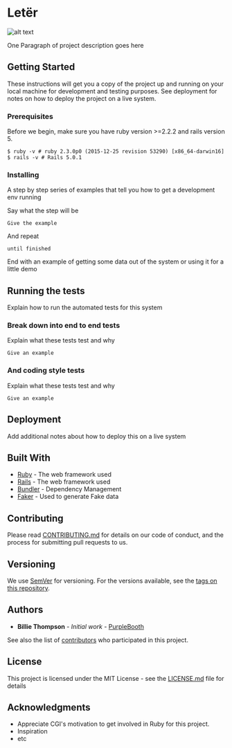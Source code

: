 # Letër 
![alt text](https://drive.google.com/open?id=1DZTggzJZb_0-rlezIZK0GLGoJs9j7EhC)

One Paragraph of project description goes here

## Getting Started

These instructions will get you a copy of the project up and running on your local machine for development and testing purposes. See deployment for notes on how to deploy the project on a live system.

### Prerequisites

Before we begin, make sure you have ruby version >=2.2.2 and rails version 5.

```
$ ruby -v # ruby 2.3.0p0 (2015-12-25 revision 53290) [x86_64-darwin16]
$ rails -v # Rails 5.0.1
```

### Installing

A step by step series of examples that tell you how to get a development env running

Say what the step will be

```
Give the example
```

And repeat

```
until finished
```

End with an example of getting some data out of the system or using it for a little demo

## Running the tests

Explain how to run the automated tests for this system

### Break down into end to end tests

Explain what these tests test and why

```
Give an example
```

### And coding style tests

Explain what these tests test and why

```
Give an example
```

## Deployment

Add additional notes about how to deploy this on a live system

## Built With

* [Ruby](https://www.ruby-lang.org/en/) - The web framework used
* [Rails](https://rubyonrails.org/) - The web framework used
* [Bundler](https://bundler.io/) - Dependency Management
* [Faker](https://github.com/stympy/faker) - Used to generate Fake data

## Contributing

Please read [CONTRIBUTING.md](https://gist.github.com/PurpleBooth/b24679402957c63ec426) for details on our code of conduct, and the process for submitting pull requests to us.

## Versioning

We use [SemVer](http://semver.org/) for versioning. For the versions available, see the [tags on this repository](https://github.com/your/project/tags). 

## Authors

* **Billie Thompson** - *Initial work* - [PurpleBooth](https://github.com/PurpleBooth)

See also the list of [contributors](https://github.com/your/project/contributors) who participated in this project.

## License

This project is licensed under the MIT License - see the [LICENSE.md](LICENSE.md) file for details

## Acknowledgments

* Appreciate CGI's motivation to get involved in Ruby for this project.
* Inspiration
* etc
